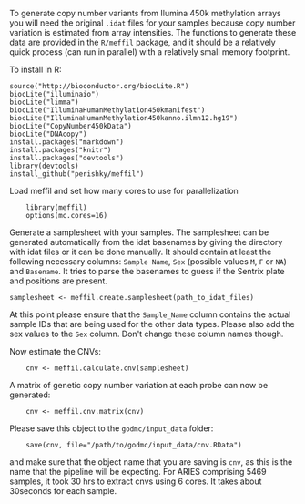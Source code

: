 To generate copy number variants from Ilumina 450k methylation arrays you will need the original `.idat` files for your samples because copy number variation is estimated from array intensities. The functions to generate these data are provided in the `R/meffil` package, and it should be a relatively quick process (can run in parallel) with a relatively small memory footprint.


To install in R:
```
source("http://bioconductor.org/biocLite.R")
biocLite("illuminaio")
biocLite("limma")
biocLite("IlluminaHumanMethylation450kmanifest")
biocLite("IlluminaHumanMethylation450kanno.ilmn12.hg19")
biocLite("CopyNumber450kData")
biocLite("DNAcopy")
install.packages("markdown")
install.packages("knitr")
install.packages("devtools")
library(devtools)
install_github("perishky/meffil")
```
Load meffil and set how many cores to use for parallelization
```
    library(meffil)
    options(mc.cores=16)
```
Generate a samplesheet with your samples. The samplesheet can be generated automatically from the idat basenames by giving the directory with idat files or it can be done manually. It should contain at least the following necessary columns: `Sample Name`, `Sex` (possible values `M`, `F` or `NA`) and `Basename`. It tries to parse the basenames to guess if the Sentrix plate and positions are present. 

    samplesheet <- meffil.create.samplesheet(path_to_idat_files)

At this point please ensure that the `Sample_Name` column contains the actual sample IDs that are being used for the other data types. Please also add the sex values to the `Sex` column. Don't change these column names though.

Now estimate the CNVs:
```
    cnv <- meffil.calculate.cnv(samplesheet)    
```
A matrix of genetic copy number variation at each probe can now be generated:
```
    cnv <- meffil.cnv.matrix(cnv)
```
Please save this object to the `godmc/input_data` folder:
```
    save(cnv, file="/path/to/godmc/input_data/cnv.RData")
```
and make sure that the object name that you are saving is `cnv`, as this is the name that the pipeline will be expecting. For ARIES comprising 5469 samples, it took 30 hrs to extract cnvs using 6 cores. It takes about 30seconds for each sample. 